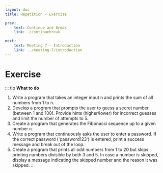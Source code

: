 ```yaml
---
layout: doc
title: Repetition - Exercise

prev:
    text: Continue and Break
    link: ./continuebreak

next:
    text: Meeting 7 - Introduction
    link: ../meeting-7/introduction
---
```

# Exercise

::: tip __What to do__
1. Write a program that takes an integer input n and prints the sum of all numbers from 1 to n.
2. Develop a program that prompts the user to guess a secret number (between 1 and 100). Provide hints (higher/lower) for incorrect guesses and limit the number of attempts to 5.
3. Create a program that generates the Fibonacci sequence up to a given number n.
4. Write a program that continuously asks the user to enter a password. If the correct password ('password123') is entered, print a success message and break out of the loop.
5. Create a program that prints all odd numbers from 1 to 20 but skips printing numbers divisible by both 3 and 5. In case a number is skipped, display a message indicating the skipped number and the reason it was skipped.
:::
